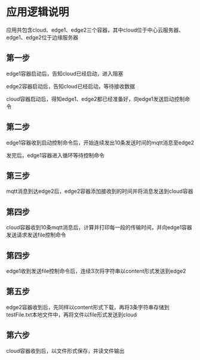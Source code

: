 # 应用逻辑说明
应用共包含cloud、edge1、edge2三个容器，其中cloud位于中心云服务器、edge1、edge2位于边缘服务器

## 第一步
edge1容器启动后，告知cloud已经启动，进入阻塞

edge2容器启动后，告知cloud已经启动，等待接收数据

cloud容器启动后，得知edge1、edge2都已经准备好，向edge1发送启动控制命令

## 第二步
edge1容器收到启动控制命令后，开始连续发出10条发送时间的mqtt消息至edge2

发完后，edge1容器进入循环等待控制命令

## 第三步
mqtt消息到达edge2后，edge2容器添加接收到的时间并将消息发送到cloud容器

## 第四步
cloud容器收到10条mqtt消息后，计算并打印每一段的传输时间，并向edge1容器发送请求发送file控制命令

## 第四步
edge1收到发送file控制命令后，连续3次将字符串以content形式发送到edge2

## 第五步
edge2容器收到后，先同样以content形式下载，再将3条字符串存储到testFile.txt本地文件中，再将文件以file形式发送到cloud

## 第六步
cloud容器收到后，以文件形式保存，并读文件输出

